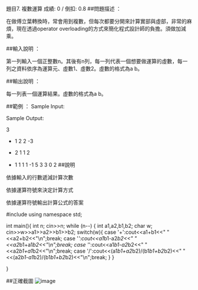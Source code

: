 題目7. 複數運算
成績: 0 / 倒扣: 0.8
##問題描述 ：

在做傅立葉轉換時，常會用到複數，但每次都要分開來計算實部與虛部，非常的麻煩，現在透過operator overloading的方式來簡化程式設計師的負擔。須做加減乘。

##輸入說明 ：

第一列輸入一個正整數n。其後有n列，每一列代表一個想要做運算的虛數，每一列之資料依序為運算元、虛數1、虛數2。虛數的格式為a b。

##輸出說明 ：

每一列表一個運算結果。虛數的格式為a b。

##範例 ：
Sample Input:

Sample Output:

3
- 1 2 2 -3
+ 2 1 1 2
* 1 1 1 1
-1 5
3 3
0 2
##說明

依據輸入的行數遞減計算次數 

依據運算符號來決定計算方式

依據運算符號輸出計算公式的答案

#include<iostream>
using namespace std;
 
int main(){
    int n;
    cin>>n;
    while (n--)
    {
        int a1,a2,b1,b2;
        char w;
        cin>>w>>a1>>a2>>b1>>b2;
        switch(w){
            case '+':cout<<a1+b1<<" "<<a2+b2<<"\n";break;
            case '*':cout<<a1*b1-a2*b2<<" "<<a2*b1+a1*b2<<"\n";break;
            case '*':cout<<a1*b1-a2*b2<<" "<<a2*b1+a1*b2<<"\n";break;
            case '/':cout<<(a1*b1+a2*b2)/(b1*b1+b2*b2)<<" "<<(a2*b1-a1*b2)/(b1*b1+b2*b2)<<"\n";break;
        }
    }
     
}
 
  ##正確截圖
  ![image](https://user-images.githubusercontent.com/127951206/226139922-f2079d0c-8992-4d46-8dca-bc482151c8c7.png)
